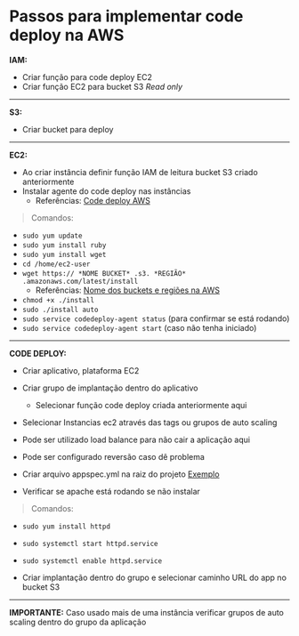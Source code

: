 # Passos para implementar code deploy na AWS

**IAM:**
- Criar função para code deploy EC2
- Criar função EC2 para bucket S3 *Read only*
***

**S3:**
- Criar bucket para deploy
***

**EC2:**
- Ao criar instância definir função IAM de leitura bucket S3 criado anteriormente
- Instalar agente do code deploy nas instâncias
    - Referências: [Code deploy AWS](https://docs.aws.amazon.com/pt_br/codedeploy/latest/userguide/codedeploy-agent-operations-install.html)
		
> Comandos: 
- `sudo yum update`
- `sudo yum install ruby`
- `sudo yum install wget`
- `cd /home/ec2-user`
- `wget https:// *NOME BUCKET* .s3. *REGIÃO* .amazonaws.com/latest/install`
	- Referências: [Nome dos buckets e regiões na AWS](https://docs.aws.amazon.com/pt_br/codedeploy/latest/userguide/resource-kit.html#resource-kit-bucket-names)
- `chmod +x ./install`
- `sudo ./install auto`
- `sudo service codedeploy-agent status` (para confirmar se está rodando)
- `sudo service codedeploy-agent start` (caso não tenha iniciado)
***

**CODE DEPLOY:**
- Criar aplicativo, plataforma EC2
- Criar grupo de implantação dentro do aplicativo
	- Selecionar função code deploy criada anteriormente aqui
- Selecionar Instancias ec2 através das tags ou grupos de auto scaling
- Pode ser utilizado load balance para não cair a aplicação aqui
- Pode ser configurado reversão caso dê problema
			
- Criar arquivo appspec.yml na raiz do projeto [Exemplo](https://github.com/rockosl/app/blob/master/appspec.yml)
- Verificar se apache está rodando se não instalar 

> Comandos: 
- `sudo yum install httpd`
- `sudo systemctl start httpd.service`
- `sudo systemctl enable httpd.service`

- Criar implantação dentro do grupo e selecionar caminho URL do app no bucket S3
***

**IMPORTANTE:** Caso usado mais de uma instância verificar grupos de auto scaling dentro do grupo da aplicação
